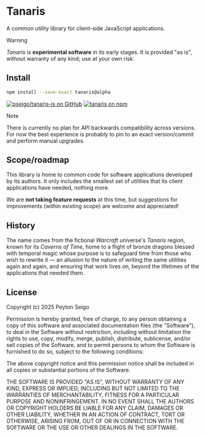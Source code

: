 # Tanaris

A common utility library for client-side JavaScript applications.

> [!WARNING]
>
> _Tanaris_ is **experimental software** in its early stages. It is provided
> "as is", without warranty of any kind; use at your own risk.

## Install

```sh
npm install --save-exact tanaris@alpha
```

[![pseigo/tanaris-js on GitHub](https://img.shields.io/badge/GitHub-white?logo=github&logoColor=black)](https://github.com/pseigo/tanaris-js)
[![tanaris on npm](https://img.shields.io/badge/npm-white?logo=npm&logoColor=ba271a)](https://www.npmjs.com/package/tanaris)

> [!NOTE]
>
> There is currently no plan for API backwards compatibility across versions.
> For now the best experience is probably to pin to an exact version/commit
> and perform manual upgrades.

## Scope/roadmap

This library is home to common code for software applications developed by its
authors. It only includes the smallest set of utilities that its client
applications have needed, nothing more.

We are **not taking feature requests** at this time, but suggestions for
improvements (within existing scope) are welcome and appreciated!

## History

The name comes from the fictional _Warcraft_ universe's _Tanaris_ region, known
for its _Caverns of Time_, home to a flight of bronze dragons blessed with
temporal magic whose purpose is to safeguard time from those who wish to
rewrite it — an allusion to the nature of writing the same utilities again and
again, and ensuring that work lives on, beyond the lifetimes of the
applications that needed them.

## License

Copyright (c) 2025 Peyton Seigo

Permission is hereby granted, free of charge, to any person obtaining a copy
of this software and associated documentation files (the "Software"), to deal
in the Software without restriction, including without limitation the rights
to use, copy, modify, merge, publish, distribute, sublicense, and/or sell
copies of the Software, and to permit persons to whom the Software is
furnished to do so, subject to the following conditions:

The above copyright notice and this permission notice shall be included in all
copies or substantial portions of the Software.

THE SOFTWARE IS PROVIDED "AS IS", WITHOUT WARRANTY OF ANY KIND, EXPRESS OR
IMPLIED, INCLUDING BUT NOT LIMITED TO THE WARRANTIES OF MERCHANTABILITY,
FITNESS FOR A PARTICULAR PURPOSE AND NONINFRINGEMENT. IN NO EVENT SHALL THE
AUTHORS OR COPYRIGHT HOLDERS BE LIABLE FOR ANY CLAIM, DAMAGES OR OTHER
LIABILITY, WHETHER IN AN ACTION OF CONTRACT, TORT OR OTHERWISE, ARISING FROM,
OUT OF OR IN CONNECTION WITH THE SOFTWARE OR THE USE OR OTHER DEALINGS IN THE
SOFTWARE.
